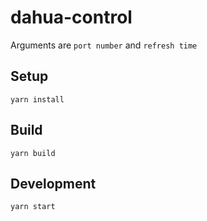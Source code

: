 # dahua-control

Arguments are `port number` and `refresh time`


## Setup
`yarn install`

## Build
`yarn build`

## Development
`yarn start`

